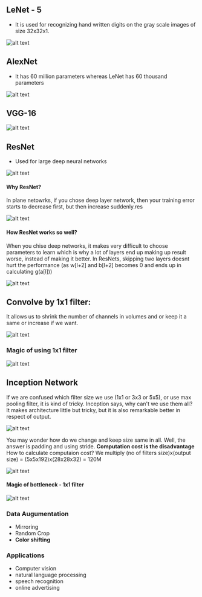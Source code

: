 ## LeNet - 5
- It is used for recognizing hand written digits on the gray scale images of size 32x32x1.

![alt text](../images/lenet.png "lenet")


## AlexNet 
- It has 60 million parameters whereas LeNet has 60 thousand parameters
>
![alt text](../images/alexnet.png "alexnet")

## VGG-16
>
![alt text](../images/vgg.png "vgg")

## ResNet
- Used for large deep neural networks
>
![alt text](../images/residual.png "residual")

#### Why ResNet?
In plane netowrks, if you chose deep layer network, then your training error starts to decrease first, but then increase suddenly.res
>
![alt text](../images/increase.png "increase")

#### How ResNet works so well?
When you chise deep networks, it makes very difficult to choose parameters to learn which is why a lot of layers end up making up result worse, instead of making it better.
In ResNets, skipping two layers doesnt hurt the performance (as w[l+2] and b[l+2] becomes 0 and ends up in calculating g(a[l]))
>
![alt text](../images/resnetworks.png "resnetworks")


## Convolve by 1x1 filter:
It allows us to shrink the number of channels in volumes and or keep it a same or increase if we want.
>
![alt text](../images/1x1.png "1x1")

### Magic of using 1x1 filter 
>
![alt text](../images/magic1x1.png "magic1x1")

## Inception Network
If we are confused which filter size we use (1x1 or 3x3 or 5x5), or use max pooling filter, it is kind of tricky. Inception says, why can't we use them all? <br>
It makes architecture little but tricky, but it is also remarkable better in respect of output.
>
![alt text](../images/inception.png "inception")

You may wonder how do we change and keep size same in all.
Well, the answer is padding and using stride.
**Computation cost is the disadvantage**
How to calculate computaion cost?
We multiply (no of filters size)x(output size) = (5x5x192)x(28x28x32) = 120M
>
![alt text](../images/cc.png "cc")

#### Magic of bottleneck - 1x1 filter
>
![alt text](../images/bottleneck.png "bottleneck")

### Data Augumentation
- Mirroring
- Random Crop
- **Color shifting**

### Applications
- Computer vision
- natural language processing
- speech recognition
- online advertising
 




















